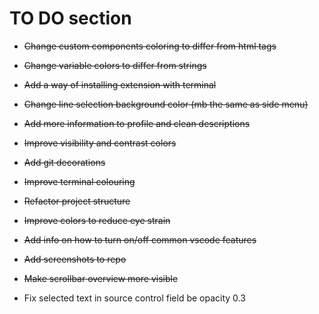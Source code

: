 # TO DO section

- ~~Change custom components coloring to differ from html tags~~

- ~~Change variable colors to differ from strings~~

- ~~Add a way of installing extension with terminal~~

- ~~Change line selection background color (mb the same as side menu)~~

- ~~Add more information to profile and clean descriptions~~

- ~~Improve visibility and contrast colors~~

- ~~Add git decorations~~

- ~~Improve terminal colouring~~

- ~~Refactor project structure~~

- ~~Improve colors to reduce eye strain~~

- ~~Add info on how to turn on/off common vscode features~~

- ~~Add screenshots to repo~~

- ~~Make scrollbar overview more visible~~

- Fix selected text in source control field be opacity 0.3
